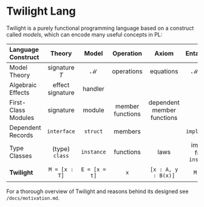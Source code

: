# Twilight Lang
Twilight is a purely functional programming language based on a construct called *models*, which can encode many useful concepts in PL:

Language Construct | Theory | Model | Operation | Axiom | Entailment | Introduction | Hierarchy | Access
:----|:----:|:----:|:----:|:----:|:----:|:----:|:----:|:----:|
Model Theory | signature $T$ | $\mathcal{M}$ | operations | equations | $\mathcal{M}\vDash T$ |  | sub-$T$ |
Algebraic Effects | effect signature | handler |  |  |  | `with _ handle _` |  | open just in scope |
First-Class Modules | signature | module | member functions | dependent member functions |  | `import _` | "sub-module" | `M.x` or `open M` |
Dependent Records | `interface` | `struct` | members |  | `implements` | only local scope | subtyping/inheritance/`<:` | `M.x` |
Type Classes | (type) `class` | `instance` | functions | laws | implied from `instance` | global scope |  | always open |
**Twilight** | `M = [x : T]` | `E = [x = t]` | `x` | `[x : A, y : B(x)]` | `M : E` | `use M; c` | row polymorphism | qualification primitives

For a thorough overview of Twilight and reasons behind its designed see `/docs/motivation.md`.